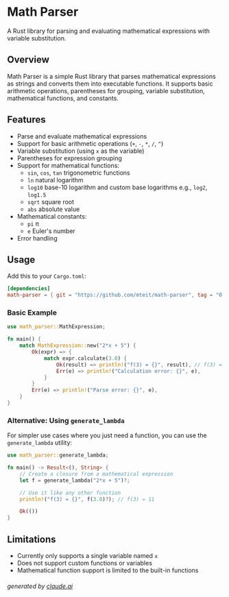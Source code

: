# Math Parser

A Rust library for parsing and evaluating mathematical expressions with variable substitution.

## Overview

Math Parser is a simple Rust library that parses mathematical expressions as strings and converts them into executable functions. It supports basic arithmetic operations, parentheses for grouping, variable substitution, mathematical functions, and constants.

## Features

- Parse and evaluate mathematical expressions
- Support for basic arithmetic operations (`+`, `-`, `*`, `/`, `^`)
- Variable substitution (using `x` as the variable)
- Parentheses for expression grouping
- Support for mathematical functions:
  - `sin`, `cos`, `tan` trigonometric functions
  - `ln` natural logarithm
  - `log10` base-10 logarithm and custom base logarithms e.g., `log2`, `log1.5`
  - `sqrt` square root
  - `abs` absolute value
- Mathematical constants:
  - `pi` π
  - `e` Euler's number
- Error handling

## Usage

Add this to your `Cargo.toml`:

```toml
[dependencies]
math-parser = { git = "https://github.com/mteit/math-parser", tag = "0.3.0" }
```

### Basic Example

```rust
use math_parser::MathExpression;

fn main() {
    match MathExpression::new("2*x + 5") {
        Ok(expr) => {
            match expr.calculate(3.0) {
                Ok(result) => println!("f(3) = {}", result), // f(3) = 11
                Err(e) => println!("Calculation error: {}", e),
            }
        }
        Err(e) => println!("Parse error: {}", e),
    }
}
```

### Alternative: Using `generate_lambda`

For simpler use cases where you just need a function, you can use the `generate_lambda` utility:

```rust
use math_parser::generate_lambda;

fn main() -> Result<(), String> {
    // Create a closure from a mathematical expression
    let f = generate_lambda("2*x + 5")?;

    // Use it like any other function
    println!("f(3) = {}", f(3.0)?); // f(3) = 11

    Ok(())
}
```

## Limitations

- Currently only supports a single variable named `x`
- Does not support custom functions or variables
- Mathematical function support is limited to the built-in functions

###### generated by [claude.ai](claude.ai)
